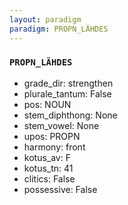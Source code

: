 ```yaml
---
layout: paradigm
paradigm: PROPN_LÄHDES
---
```

### ` PROPN_LÄHDES `


* grade_dir: strengthen
* plurale_tantum: False
* pos: NOUN
* stem_diphthong: None
* stem_vowel: None
* upos: PROPN
* harmony: front
* kotus_av: F
* kotus_tn: 41
* clitics: False
* possessive: False
